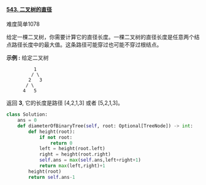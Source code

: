 #### [543. 二叉树的直径](https://leetcode.cn/problems/diameter-of-binary-tree/)

难度简单1078

给定一棵二叉树，你需要计算它的直径长度。一棵二叉树的直径长度是任意两个结点路径长度中的最大值。这条路径可能穿过也可能不穿过根结点。

 

**示例 :**
给定二叉树

```
          1
         / \
        2   3
       / \     
      4   5    
```

返回 **3**, 它的长度是路径 [4,2,1,3] 或者 [5,2,1,3]。

```python
class Solution:
    ans = 0
    def diameterOfBinaryTree(self, root: Optional[TreeNode]) -> int:
        def height(root):
            if not root:
                return 0
            left = height(root.left)
            right = height(root.right)
            self.ans = max(self.ans,left+right+1)
            return max(left,right)+1
        height(root)
        return self.ans-1
```

